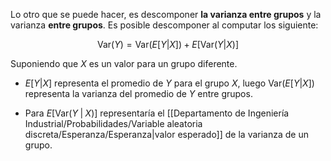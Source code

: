 
Lo otro que se puede hacer, es descomponer **la varianza entre grupos** y la varianza **entre grupos**. Es posible descomponer al computar los siguiente: 

$$\text{Var}(Y)=\text{Var}(E[Y\vert X])+E[\text{Var}(Y\vert X)]$$

Suponiendo que $X$ es un valor para un grupo diferente. 

- $E[Y\vert X]$ representa el promedio de $Y$ para el grupo $X$, luego $\text{Var}(E[Y\vert X])$ representa la varianza del promedio de $Y$ entre grupos. 

- Para $E[\text{Var}(Y\;\vert\;X)]$ representaría el [[Departamento de Ingeniería Industrial/Probabilidades/Variable aleatoria discreta/Esperanza/Esperanza|valor esperado]] de la varianza de un grupo. 